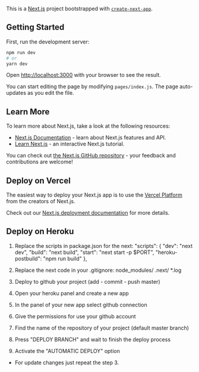 This is a [Next.js](https://nextjs.org/) project bootstrapped with [`create-next-app`](https://github.com/vercel/next.js/tree/canary/packages/create-next-app).

## Getting Started

First, run the development server:

```bash
npm run dev
# or
yarn dev
```

Open [http://localhost:3000](http://localhost:3000) with your browser to see the result.

You can start editing the page by modifying `pages/index.js`. The page auto-updates as you edit the file.

## Learn More

To learn more about Next.js, take a look at the following resources:

- [Next.js Documentation](https://nextjs.org/docs) - learn about Next.js features and API.
- [Learn Next.js](https://nextjs.org/learn) - an interactive Next.js tutorial.

You can check out [the Next.js GitHub repository](https://github.com/vercel/next.js/) - your feedback and contributions are welcome!

## Deploy on Vercel

The easiest way to deploy your Next.js app is to use the [Vercel Platform](https://vercel.com/import?utm_medium=default-template&filter=next.js&utm_source=create-next-app&utm_campaign=create-next-app-readme) from the creators of Next.js.

Check out our [Next.js deployment documentation](https://nextjs.org/docs/deployment) for more details.

## Deploy on Heroku

1. Replace the scripts in package.json for the next:
     "scripts": {
        "dev": "next dev",
        "build": "next build",
        "start": "next start -p $PORT",
        "heroku-postbuild": "npm run build"
    },

2. Replace the next code in your .gitignore:
    node_modules/
    .next/
    *.log

3. Deploy to github your project (add - commit - push master)
4. Open your heroku panel and create a new app
5. In the panel of your new app select github connection
6. Give the permissions for use your github account
7. Find the name of the repository of your project (default master branch)
8. Press "DEPLOY BRANCH" and wait to finish the deploy process
9. Activate the "AUTOMATIC DEPLOY" option

* For update changes just repeat the step 3.
